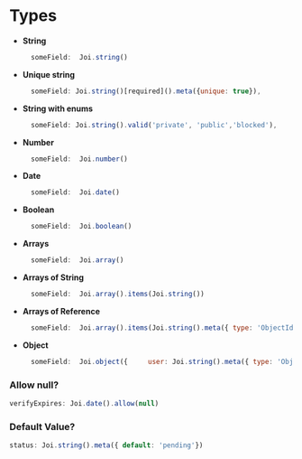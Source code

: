 # Types

* **String**

  ```jsx
    someField:  Joi.string()
  ```

* **Unique string**

  ```jsx
    someField: Joi.string()[required]().meta({unique: true}),
  ```

* **String with enums**

  ```jsx
    someField: Joi.string().valid('private', 'public','blocked'),
  ```

* **Number**

  ```jsx
    someField:  Joi.number()
  ```

* **Date**

  ```jsx
    someField:  Joi.date()
  ```

* **Boolean**

  ```jsx
    someField:  Joi.boolean()
  ```

* **Arrays**

  ```jsx
    someField:  Joi.array()
  ```

* **Arrays of String**

  ```jsx
    someField:  Joi.array().items(Joi.string())
  ```

* **Arrays of Reference**

  ```jsx
    someField:  Joi.array().items(Joi.string().meta({ type: 'ObjectId', ref: 'rules', displayKey: 'name' })),
  ```

* **Object**

  ```jsx
    someField:  Joi.object({     user: Joi.string().meta({ type: 'ObjectId', ref: 'users', displayKey: 'email' }),     rules: Joi.array().items(Joi.string().meta({ type: 'ObjectId', ref: 'users', displayKey: 'name'})),     blockAll: Joi.boolean()     })
  ```

### Allow null?

```jsx
verifyExpires: Joi.date().allow(null)
```

### Default Value?

```jsx
status: Joi.string().meta({ default: 'pending'})
```


